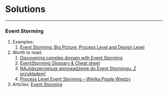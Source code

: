 # Solutions

---
### Event Storming
1. Examples:
   1. [Event Storming: Big Picture, Process Level and Design Level](https://miro.com/app/board/uXjVMzJI3n8=/?share_link_id=308586295561)
2. Worth to read:
   1. [Discovering complex domain with Event Storming](https://solidstudio.io/blog/discovering-domain-with-event-storming)
   2. [EventStorming Glossary & Cheat sheet](https://virtualddd.com/learning-ddd/ddd-crew-eventstorming-glossary-cheat-sheet)
   3. [NAJobszerniejsze wprowadzenie do Event Stormingu. Z przykładem!](https://devstyle.pl/2020/10/12/najobszerniejsze-wprowadzenie-do-event-stormingu-z-przykladem/)
   4. [Process Level Event Storming – Wielka Piguła Wiedzy](https://devstyle.pl/2021/01/14/process-level-event-storming/)
3. Articles: [Event Storming](articles.md#event-storming)
